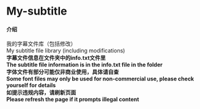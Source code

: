 # My-subtitle

#### 介绍
我的字幕文件库（包括修改）<br>My subtitle file library (including modifications)<br>**字幕文件信息在文件夹中的info.txt文件里** <br>**The subtitle file information is in the info.txt file in the folder**<br> **字体文件有部分可能仅非商业使用，具体请自查**<br> **Some font files may only be used for non-commercial use, please check yourself for details**<br>**如提示违规内容，请刷新页面**<br>**Please refresh the page if it prompts illegal content**